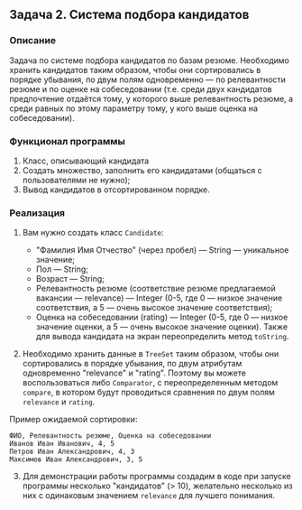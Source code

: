 ## Задача 2. Система подбора кандидатов

### Описание
Задача по системе подбора кандидатов по базам резюме. 
Необходимо хранить кандидатов таким образом, чтобы они сортировались в порядке убывания, по двум полям одновременно — по релевантности резюме и по оценке на собеседовании (т.е. среди двух кандидатов предпочтение отдаётся тому, у которого выше релевантность резюме, а среди равных по этому параметру тому, у кого выше оценка на собеседовании).

### Функционал программы
1. Класс, описывающий кандидата
2. Создать множество, заполнить его кандидатами (общаться с пользователями не нужно);
2. Вывод кандидатов в отсортированном порядке.

### Реализация
1. Вам нужно создать класс `Candidate`:
    * "Фамилия Имя Отчество" (через пробел) — String — уникальное значение;
    * Пол — String;
    * Возраст — String;
    * Релевантность резюме (соответствие резюме предлагаемой вакансии — relevance) — Integer (0-5, где 0 — низкое значение соответствия, а 5 — очень высокое значение соответствия);
    * Оценка на собеседовании (rating) — Integer (0-5, где 0 — низкое значение оценки, а 5 — очень высокое значение оценки).
Также для вывода кандидата на экран переопределить метод `toString`.

2. Необходимо хранить данные в `TreeSet` таким образом, чтобы они сортировались в порядке убывания, по двум атрибутам одновременно "relevance" и "rating".
Поэтому вы можете воспользоваться либо `Comparator`, с переопределенным методом `compare`, в котором будут проводиться сравнения по двум полям `relevance` и `rating`.

Пример ожидаемой сортировки:
  ```
  ФИО, Релевантность резюме, Оценка на собеседовании
  Иванов Иван Иванович, 4, 5 
  Петров Иван Александрович, 4, 3 
  Максимов Иван Александрович, 3, 5 
  ```

3. Для демонстрации работы программы создадим в коде при запуске программы несколько "кандидатов" (> 10), желательно несколько из них с одинаковым значением `relevance` для лучшего понимания.
